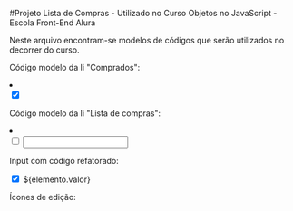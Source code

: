#Projeto Lista de Compras - Utilizado no Curso Objetos no JavaScript - Escola Front-End Alura

Neste arquivo encontram-se modelos de códigos que serão utilizados no decorrer do curso.

Código modelo da li "Comprados":

  <li class="item-compra is-flex is-justify-content-space-between" data-value="">
    <div>
      <input type="checkbox" checked class="is-clickable" />
      <span class="itens-comprados is-size-5"></span>
    </div>
    <div>
      <i class="fa-solid fa-trash is-clickable deletar"></i>
    </div>
  </li>

Código modelo da li "Lista de compras":

  <li class="item-compra is-flex is-justify-content-space-between" data-value="">
    <div>
      <input type="checkbox" class="is-clickable" />
      <input type="text" class="is-size-5" value=""></input>
    </div>
    <div>
      <i class="fa-solid fa-trash is-clickable deletar"></i>
    </div>
  </li>

Input com código refatorado:

  <div>
    <input type="checkbox" checked class="is-clickable" />
    <span class="itens-comprados is-size-5">${elemento.valor}</span>
  </div>

Ícones de edição:

  <i class="fa-regular fa-floppy-disk is-clickable"></i>
  <i class="fa-regular is-clickable fa-pen-to-square editar"></i>
